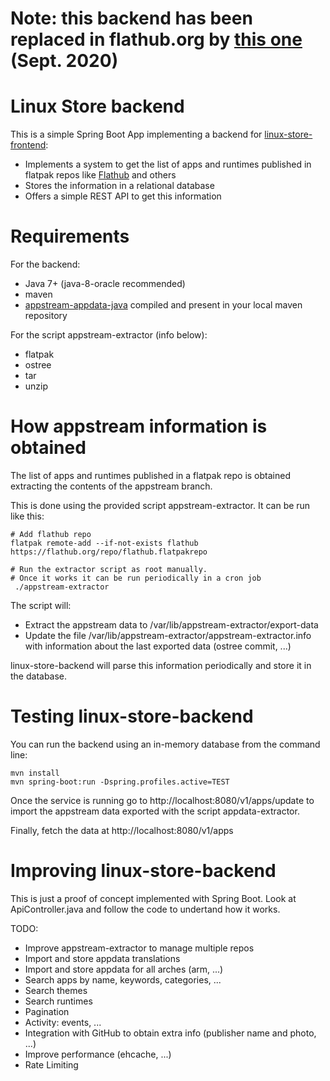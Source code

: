 #  Note: this backend has been replaced in flathub.org by [this one](https://github.com/flathub/backend/) (Sept. 2020) 


# Linux Store backend


This is a simple Spring Boot App implementing a backend for [linux-store-frontend](https://github.com/jgarciao/linux-store-frontend):
* Implements a system to get the list of apps and runtimes published in flatpak repos like [Flathub](http://flathub.org) and others 
* Stores the information in a relational database
* Offers a simple REST API to get this information
   
# Requirements

For the backend:
* Java 7+ (java-8-oracle recommended)
* maven
* [appstream-appdata-java](https://github.com/jgarciao/appstream-appdata-java) compiled and present in your local maven repository

For the script appstream-extractor (info below):
* flatpak
* ostree
* tar
* unzip

# How appstream information is obtained

The list of apps and runtimes published in a flatpak repo is obtained extracting the contents of the appstream branch.

This is done using the provided script appstream-extractor. It can be run like this:

```
# Add flathub repo
flatpak remote-add --if-not-exists flathub https://flathub.org/repo/flathub.flatpakrepo

# Run the extractor script as root manually. 
# Once it works it can be run periodically in a cron job
 ./appstream-extractor 
 ```
The script will:
* Extract the appstream data to /var/lib/appstream-extractor/export-data 
* Update the file /var/lib/appstream-extractor/appstream-extractor.info
with information about the last exported data (ostree commit, ...)

linux-store-backend will parse this information periodically and store it in the database.

# Testing linux-store-backend

You can run the backend using an in-memory database from the command line:

```
mvn install
mvn spring-boot:run -Dspring.profiles.active=TEST 
```

Once the service is running go to http://localhost:8080/v1/apps/update to import the appstream data exported with the script appdata-extractor. 

Finally, fetch the data at http://localhost:8080/v1/apps


# Improving linux-store-backend

This is just a proof of concept implemented with Spring Boot. Look at ApiController.java and follow the code to undertand how it works.

TODO:
* Improve appstream-extractor to manage multiple repos
* Import and store appdata translations
* Import and store appdata for all arches (arm, ...)
* Search apps by name, keywords, categories, ...
* Search themes
* Search runtimes
* Pagination
* Activity: events, ...
* Integration with GitHub to obtain extra info (publisher name and photo, ...)
* Improve performance (ehcache, ...)
* Rate Limiting
